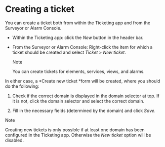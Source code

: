 # Creating a ticket

You can create a ticket both from within the Ticketing app and from the Surveyor or Alarm Console.

- Within the Ticketing app: click the *New* button in the header bar.

- From the Surveyor or Alarm Console: Right-click the item for which a ticket should be created and select *Ticket* > *New ticket*.

    > [!NOTE]
    > You can create tickets for elements, services, views, and alarms.

In either case, a *Create new ticket *form will be created, where you should do the following:

1. Check if the correct domain is displayed in the domain selector at top. If it is not, click the domain selector and select the correct domain.

2. Fill in the necessary fields (determined by the domain) and click *Save*.

> [!NOTE]
> Creating new tickets is only possible if at least one domain has been configured in the Ticketing app. Otherwise the *New ticket* option will be disabled.
>
